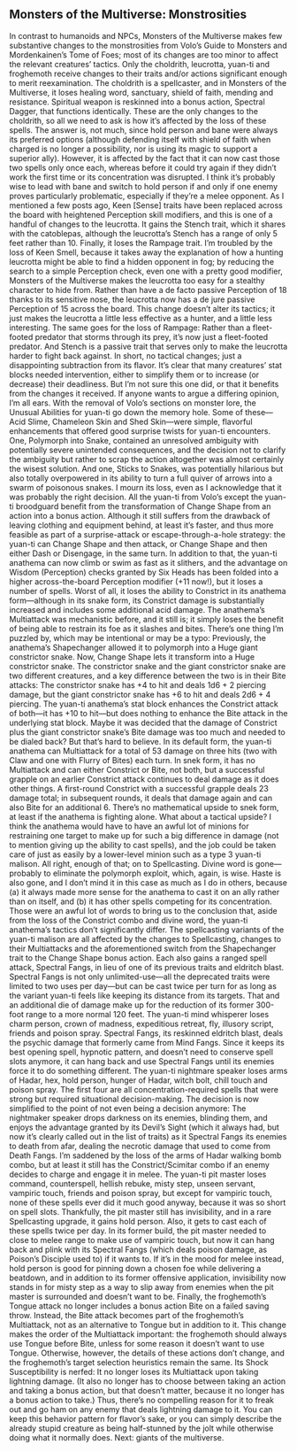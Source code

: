 ## Monsters of the Multiverse: Monstrosities

In contrast to humanoids and NPCs, Monsters of the Multiverse makes few substantive changes to the monstrosities from Volo’s Guide to Monsters and Mordenkainen’s Tome of Foes; most of its changes are too minor to affect the relevant creatures’ tactics. Only the choldrith, leucrotta, yuan-ti and froghemoth receive changes to their traits and/or actions significant enough to merit reexamination.
The choldrith is a spellcaster, and in Monsters of the Multiverse, it loses healing word, sanctuary, shield of faith, mending and resistance. Spiritual weapon is reskinned into a bonus action, Spectral Dagger, that functions identically. These are the only changes to the choldrith, so all we need to ask is how it’s affected by the loss of these spells. The answer is, not much, since hold person and bane were always its preferred options (although defending itself with shield of faith when charged is no longer a possibility, nor is using its magic to support a superior ally). However, it is affected by the fact that it can now cast those two spells only once each, whereas before it could try again if they didn’t work the first time or its concentration was disrupted. I think it’s probably wise to lead with bane and switch to hold person if and only if one enemy proves particularly problematic, especially if they’re a melee opponent.
As I mentioned a few posts ago, Keen [Sense] traits have been replaced across the board with heightened Perception skill modifiers, and this is one of a handful of changes to the leucrotta. It gains the Stench trait, which it shares with the catoblepas, although the leucrotta’s Stench has a range of only 5 feet rather than 10. Finally, it loses the Rampage trait.
I’m troubled by the loss of Keen Smell, because it takes away the explanation of how a hunting leucrotta might be able to find a hidden opponent in fog; by reducing the search to a simple Perception check, even one with a pretty good modifier, Monsters of the Multiverse makes the leucrotta too easy for a stealthy character to hide from. Rather than have a de facto passive Perception of 18 thanks to its sensitive nose, the leucrotta now has a de jure passive Perception of 15 across the board. This change doesn’t alter its tactics; it just makes the leucrotta a little less effective as a hunter, and a little less interesting. The same goes for the loss of Rampage: Rather than a fleet-footed predator that storms through its prey, it’s now just a fleet-footed predator. And Stench is a passive trait that serves only to make the leucrotta harder to fight back against.
In short, no tactical changes; just a disappointing subtraction from its flavor. It’s clear that many creatures’ stat blocks needed intervention, either to simplify them or to increase (or decrease) their deadliness. But I’m not sure this one did, or that it benefits from the changes it received. If anyone wants to argue a differing opinion, I’m all ears.
With the removal of Volo’s sections on monster lore, the Unusual Abilities for yuan-ti go down the memory hole. Some of these—Acid Slime, Chameleon Skin and Shed Skin—were simple, flavorful enhancements that offered good surprise twists for yuan-ti encounters. One, Polymorph into Snake, contained an unresolved ambiguity with potentially severe unintended consequences, and the decision not to clarify the ambiguity but rather to scrap the action altogether was almost certainly the wisest solution. And one, Sticks to Snakes, was potentially hilarious but also totally overpowered in its ability to turn a full quiver of arrows into a swarm of poisonous snakes. I mourn its loss, even as I acknowledge that it was probably the right decision.
All the yuan-ti from Volo’s except the yuan-ti broodguard benefit from the transformation of Change Shape from an action into a bonus action. Although it still suffers from the drawback of leaving clothing and equipment behind, at least it’s faster, and thus more feasible as part of a surprise-attack or escape-through-a-hole strategy: the yuan-ti can Change Shape and then attack, or Change Shape and then either Dash or Disengage, in the same turn.
In addition to that, the yuan-ti anathema can now climb or swim as fast as it slithers, and the advantage on Wisdom (Perception) checks granted by Six Heads has been folded into a higher across-the-board Perception modifier (+11 now!), but it loses a number of spells. Worst of all, it loses the ability to Constrict in its anathema form—although in its snake form, its Constrict damage is substantially increased and includes some additional acid damage. The anathema’s Multiattack was mechanistic before, and it still is; it simply loses the benefit of being able to restrain its foe as it slashes and bites.
There’s one thing I’m puzzled by, which may be intentional or may be a typo: Previously, the anathema’s Shapechanger allowed it to polymorph into a Huge giant constrictor snake. Now, Change Shape lets it transform into a Huge constrictor snake. The constrictor snake and the giant constrictor snake are two different creatures, and a key difference between the two is in their Bite attacks: The constrictor snake has +4 to hit and deals 1d6 + 2 piercing damage, but the giant constrictor snake has +6 to hit and deals 2d6 + 4 piercing. The yuan-ti anathema’s stat block enhances the Constrict attack of both—it has +10 to hit—but does nothing to enhance the Bite attack in the underlying stat block. Maybe it was decided that the damage of Constrict plus the giant constrictor snake’s Bite damage was too much and needed to be dialed back?
But that’s hard to believe. In its default form, the yuan-ti anathema can Multiattack for a total of 53 damage on three hits (two with Claw and one with Flurry of Bites) each turn. In snek form, it has no Multiattack and can either Constrict or Bite, not both, but a successful grapple on an earlier Constrict attack continues to deal damage as it does other things. A first-round Constrict with a successful grapple deals 23 damage total; in subsequent rounds, it deals that damage again and can also Bite for an additional 6. There’s no mathematical upside to snek form, at least if the anathema is fighting alone. What about a tactical upside? I think the anathema would have to have an awful lot of minions for restraining one target to make up for such a big difference in damage (not to mention giving up the ability to cast spells), and the job could be taken care of just as easily by a lower-level minion such as a type 3 yuan-ti malison.
All right, enough of that; on to Spellcasting. Divine word is gone—probably to eliminate the polymorph exploit, which, again, is wise. Haste is also gone, and I don’t mind it in this case as much as I do in others, because (a) it always made more sense for the anathema to cast it on an ally rather than on itself, and (b) it has other spells competing for its concentration.
Those were an awful lot of words to bring us to the conclusion that, aside from the loss of the Constrict combo and divine word, the yuan-ti anathema’s tactics don’t significantly differ.
The spellcasting variants of the yuan-ti malison are all affected by the changes to Spellcasting, changes to their Multiattacks and the aforementioned switch from the Shapechanger trait to the Change Shape bonus action. Each also gains a ranged spell attack, Spectral Fangs, in lieu of one of its previous traits and eldritch blast. Spectral Fangs is not only unlimited-use—all the deprecated traits were limited to two uses per day—but can be cast twice per turn for as long as the variant yuan-ti feels like keeping its distance from its targets. That and an additional die of damage make up for the reduction of its former 300-foot range to a more normal 120 feet.
The yuan-ti mind whisperer loses charm person, crown of madness, expeditious retreat, fly, illusory script, friends and poison spray. Spectral Fangs, its reskinned eldritch blast, deals the psychic damage that formerly came from Mind Fangs. Since it keeps its best opening spell, hypnotic pattern, and doesn’t need to conserve spell slots anymore, it can hang back and use Spectral Fangs until its enemies force it to do something different.
The yuan-ti nightmare speaker loses arms of Hadar, hex, hold person, hunger of Hadar, witch bolt, chill touch and poison spray. The first four are all concentration-required spells that were strong but required situational decision-making. The decision is now simplified to the point of not even being a decision anymore: The nightmaker speaker drops darkness on its enemies, blinding them, and enjoys the advantage granted by its Devil’s Sight (which it always had, but now it’s clearly called out in the list of traits) as it Spectral Fangs its enemies to death from afar, dealing the necrotic damage that used to come from Death Fangs. I’m saddened by the loss of the arms of Hadar walking bomb combo, but at least it still has the Constrict/Scimitar combo if an enemy decides to charge and engage it in melee.
The yuan-ti pit master loses command, counterspell, hellish rebuke, misty step, unseen servant, vampiric touch, friends and poison spray, but except for vampiric touch, none of these spells ever did it much good anyway, because it was so short on spell slots. Thankfully, the pit master still has invisibility, and in a rare Spellcasting upgrade, it gains hold person. Also, it gets to cast each of these spells twice per day. In its former build, the pit master needed to close to melee range to make use of vampiric touch, but now it can hang back and plink with its Spectral Fangs (which deals poison damage, as Poison’s Disciple used to) if it wants to. If it’s in the mood for melee instead, hold person is good for pinning down a chosen foe while delivering a beatdown, and in addition to its former offensive application, invisibility now stands in for misty step as a way to slip away from enemies when the pit master is surrounded and doesn’t want to be.
Finally, the froghemoth’s Tongue attack no longer includes a bonus action Bite on a failed saving throw. Instead, the Bite attack becomes part of the froghemoth’s Multiattack, not as an alternative to Tongue but in addition to it. This change makes the order of the Multiattack important: the froghemoth should always use Tongue before Bite, unless for some reason it doesn’t want to use Tongue. Otherwise, however, the details of these actions don’t change, and the froghemoth’s target selection heuristics remain the same.
Its Shock Susceptibility is nerfed: It no longer loses its Multiattack upon taking lightning damage. (It also no longer has to choose between taking an action and taking a bonus action, but that doesn’t matter, because it no longer has a bonus action to take.) Thus, there’s no compelling reason for it to freak out and go ham on any enemy that deals lightning damage to it. You can keep this behavior pattern for flavor’s sake, or you can simply describe the already stupid creature as being half-stunned by the jolt while otherwise doing what it normally does.
Next: giants of the multiverse.
